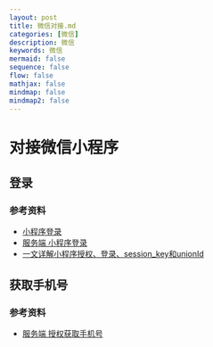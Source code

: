 ```yaml
---
layout: post
title: 微信对接.md
categories: [微信]
description: 微信
keywords: 微信
mermaid: false
sequence: false
flow: false
mathjax: false
mindmap: false
mindmap2: false
---
```

# 对接微信小程序

## 登录

### 参考资料

- [小程序登录](https://developers.weixin.qq.com/miniprogram/dev/framework/open-ability/login.html)
- [服务端 小程序登录](https://developers.weixin.qq.com/miniprogram/dev/OpenApiDoc/user-login/code2Session.html)
- [一文详解小程序授权、登录、session_key和unionId](https://cloud.tencent.com/developer/article/1766827)



## 获取手机号

### 参考资料

- [服务端 授权获取手机号](https://developers.weixin.qq.com/miniprogram/dev/OpenApiDoc/user-info/phone-number/getPhoneNumber.html)


